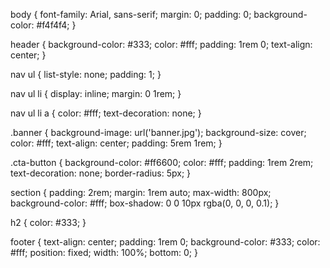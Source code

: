 body {
    font-family: Arial, sans-serif;
    margin: 0;
    padding: 0;
    background-color: #f4f4f4;
}

header {
    background-color: #333;
    color: #fff;
    padding: 1rem 0;
    text-align: center;
}

nav ul {
    list-style: none;
    padding: 1;
}

nav ul li {
    display: inline;
    margin: 0 1rem;
}

nav ul li a {
    color: #fff;
    text-decoration: none;
}

.banner {
    background-image: url('banner.jpg');
    background-size: cover;
    color: #fff;
    text-align: center;
    padding: 5rem 1rem;
}

.cta-button {
    background-color: #ff6600;
    color: #fff;
    padding: 1rem 2rem;
    text-decoration: none;
    border-radius: 5px;
}

section {
    padding: 2rem;
    margin: 1rem auto;
    max-width: 800px;
    background-color: #fff;
    box-shadow: 0 0 10px rgba(0, 0, 0, 0.1);
}

h2 {
    color: #333;
}

footer {
    text-align: center;
    padding: 1rem 0;
    background-color: #333;
    color: #fff;
    position: fixed;
    width: 100%;
    bottom: 0;
}
